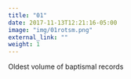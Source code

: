 ```yaml
---
title: "01"
date: 2017-11-13T12:21:16-05:00
image: "img/01rotsm.png"
external_link: ""
weight: 1
---
```


Oldest volume of baptismal records